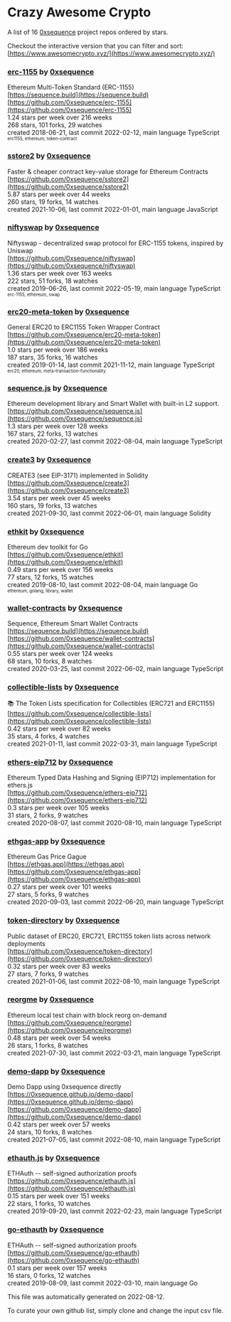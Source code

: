 # Crazy Awesome Crypto
A list of 16 [0xsequence](https://github.com/0xsequence) project repos ordered by stars.  

Checkout the interactive version that you can filter and sort: 
[https://www.awesomecrypto.xyz/](https://www.awesomecrypto.xyz/)  


### [erc-1155](https://github.com/0xsequence/erc-1155) by [0xsequence](https://github.com/0xsequence)  
Ethereum Multi-Token Standard (ERC-1155)  
[https://sequence.build](https://sequence.build)  
[https://github.com/0xsequence/erc-1155](https://github.com/0xsequence/erc-1155)  
1.24 stars per week over 216 weeks  
268 stars, 101 forks, 29 watches  
created 2018-06-21, last commit 2022-02-12, main language TypeScript  
<sub><sup>erc1155, ethereum, token-contract</sup></sub>


### [sstore2](https://github.com/0xsequence/sstore2) by [0xsequence](https://github.com/0xsequence)  
Faster & cheaper contract key-value storage for Ethereum Contracts  
[https://github.com/0xsequence/sstore2](https://github.com/0xsequence/sstore2)  
5.87 stars per week over 44 weeks  
260 stars, 19 forks, 14 watches  
created 2021-10-06, last commit 2022-01-01, main language JavaScript  


### [niftyswap](https://github.com/0xsequence/niftyswap) by [0xsequence](https://github.com/0xsequence)  
Niftyswap - decentralized swap protocol for ERC-1155 tokens, inspired by Uniswap  
[https://github.com/0xsequence/niftyswap](https://github.com/0xsequence/niftyswap)  
1.36 stars per week over 163 weeks  
222 stars, 51 forks, 18 watches  
created 2019-06-26, last commit 2022-05-19, main language TypeScript  
<sub><sup>erc-1155, ethereum, swap</sup></sub>


### [erc20-meta-token](https://github.com/0xsequence/erc20-meta-token) by [0xsequence](https://github.com/0xsequence)  
General ERC20 to ERC1155 Token Wrapper Contract  
[https://github.com/0xsequence/erc20-meta-token](https://github.com/0xsequence/erc20-meta-token)  
1.0 stars per week over 186 weeks  
187 stars, 35 forks, 16 watches  
created 2019-01-14, last commit 2021-11-12, main language TypeScript  
<sub><sup>erc20, ethereum, meta-transaction-functionality</sup></sub>


### [sequence.js](https://github.com/0xsequence/sequence.js) by [0xsequence](https://github.com/0xsequence)  
Ethereum development library and Smart Wallet with built-in L2 support.  
[https://github.com/0xsequence/sequence.js](https://github.com/0xsequence/sequence.js)  
1.3 stars per week over 128 weeks  
167 stars, 22 forks, 13 watches  
created 2020-02-27, last commit 2022-08-04, main language TypeScript  


### [create3](https://github.com/0xsequence/create3) by [0xsequence](https://github.com/0xsequence)  
CREATE3 (see EIP-3171) implemented in Solidity  
[https://github.com/0xsequence/create3](https://github.com/0xsequence/create3)  
3.54 stars per week over 45 weeks  
160 stars, 19 forks, 13 watches  
created 2021-09-30, last commit 2022-06-01, main language Solidity  


### [ethkit](https://github.com/0xsequence/ethkit) by [0xsequence](https://github.com/0xsequence)  
Ethereum dev toolkit for Go  
[https://github.com/0xsequence/ethkit](https://github.com/0xsequence/ethkit)  
0.49 stars per week over 156 weeks  
77 stars, 12 forks, 15 watches  
created 2019-08-10, last commit 2022-08-04, main language Go  
<sub><sup>ethereum, golang, library, wallet</sup></sub>


### [wallet-contracts](https://github.com/0xsequence/wallet-contracts) by [0xsequence](https://github.com/0xsequence)  
Sequence, Ethereum Smart Wallet Contracts  
[https://sequence.build](https://sequence.build)  
[https://github.com/0xsequence/wallet-contracts](https://github.com/0xsequence/wallet-contracts)  
0.55 stars per week over 124 weeks  
68 stars, 10 forks, 8 watches  
created 2020-03-25, last commit 2022-06-02, main language TypeScript  


### [collectible-lists](https://github.com/0xsequence/collectible-lists) by [0xsequence](https://github.com/0xsequence)  
📚 The Token Lists specification for Collectibles (ERC721 and ERC1155)  
[https://github.com/0xsequence/collectible-lists](https://github.com/0xsequence/collectible-lists)  
0.42 stars per week over 82 weeks  
35 stars, 4 forks, 4 watches  
created 2021-01-11, last commit 2022-03-31, main language TypeScript  


### [ethers-eip712](https://github.com/0xsequence/ethers-eip712) by [0xsequence](https://github.com/0xsequence)  
Ethereum Typed Data Hashing and Signing (EIP712) implementation for ethers.js  
[https://github.com/0xsequence/ethers-eip712](https://github.com/0xsequence/ethers-eip712)  
0.3 stars per week over 105 weeks  
31 stars, 2 forks, 9 watches  
created 2020-08-07, last commit 2020-08-10, main language TypeScript  


### [ethgas-app](https://github.com/0xsequence/ethgas-app) by [0xsequence](https://github.com/0xsequence)  
Ethereum Gas Price Gague  
[https://ethgas.app](https://ethgas.app)  
[https://github.com/0xsequence/ethgas-app](https://github.com/0xsequence/ethgas-app)  
0.27 stars per week over 101 weeks  
27 stars, 5 forks, 9 watches  
created 2020-09-03, last commit 2022-06-20, main language TypeScript  


### [token-directory](https://github.com/0xsequence/token-directory) by [0xsequence](https://github.com/0xsequence)  
Public dataset of ERC20, ERC721, ERC1155 token lists across network deployments  
[https://github.com/0xsequence/token-directory](https://github.com/0xsequence/token-directory)  
0.32 stars per week over 83 weeks  
27 stars, 7 forks, 9 watches  
created 2021-01-06, last commit 2022-08-10, main language TypeScript  


### [reorgme](https://github.com/0xsequence/reorgme) by [0xsequence](https://github.com/0xsequence)  
Ethereum local test chain with block reorg on-demand  
[https://github.com/0xsequence/reorgme](https://github.com/0xsequence/reorgme)  
0.48 stars per week over 54 weeks  
26 stars, 1 forks, 8 watches  
created 2021-07-30, last commit 2022-03-21, main language TypeScript  


### [demo-dapp](https://github.com/0xsequence/demo-dapp) by [0xsequence](https://github.com/0xsequence)  
Demo Dapp using 0xsequence directly  
[https://0xsequence.github.io/demo-dapp](https://0xsequence.github.io/demo-dapp)  
[https://github.com/0xsequence/demo-dapp](https://github.com/0xsequence/demo-dapp)  
0.42 stars per week over 57 weeks  
24 stars, 10 forks, 8 watches  
created 2021-07-05, last commit 2022-08-10, main language TypeScript  


### [ethauth.js](https://github.com/0xsequence/ethauth.js) by [0xsequence](https://github.com/0xsequence)  
ETHAuth -- self-signed authorization proofs  
[https://github.com/0xsequence/ethauth.js](https://github.com/0xsequence/ethauth.js)  
0.15 stars per week over 151 weeks  
22 stars, 1 forks, 10 watches  
created 2019-09-20, last commit 2022-02-23, main language TypeScript  


### [go-ethauth](https://github.com/0xsequence/go-ethauth) by [0xsequence](https://github.com/0xsequence)  
ETHAuth -- self-signed authorization proofs  
[https://github.com/0xsequence/go-ethauth](https://github.com/0xsequence/go-ethauth)  
0.1 stars per week over 157 weeks  
16 stars, 0 forks, 12 watches  
created 2019-08-09, last commit 2022-03-10, main language Go  


This file was automatically generated on 2022-08-12.  

To curate your own github list, simply clone and change the input csv file.  